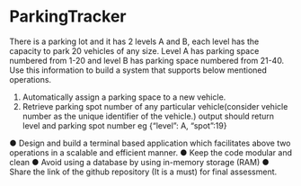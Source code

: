 # ParkingTracker

There is a parking lot and it has 2 levels A and B, each level has the capacity to park 20
vehicles of any size. Level A has parking space numbered from 1-20 and level B has parking
space numbered from 21-40. Use this information to build a system that supports below
mentioned operations.
1. Automatically assign a parking space to a new vehicle.
2. Retrieve parking spot number of any particular vehicle(consider vehicle number as the
unique identifier of the vehicle.) output should return level and parking spot number eg
{“level”: A, “spot”:19}

● Design and build a terminal based application which facilitates above two operations in a
scalable and efficient manner.
● Keep the code modular and clean
● Avoid using a database by using in-memory storage (RAM)
● Share the link of the github repository (It is a must) for final assessment.
